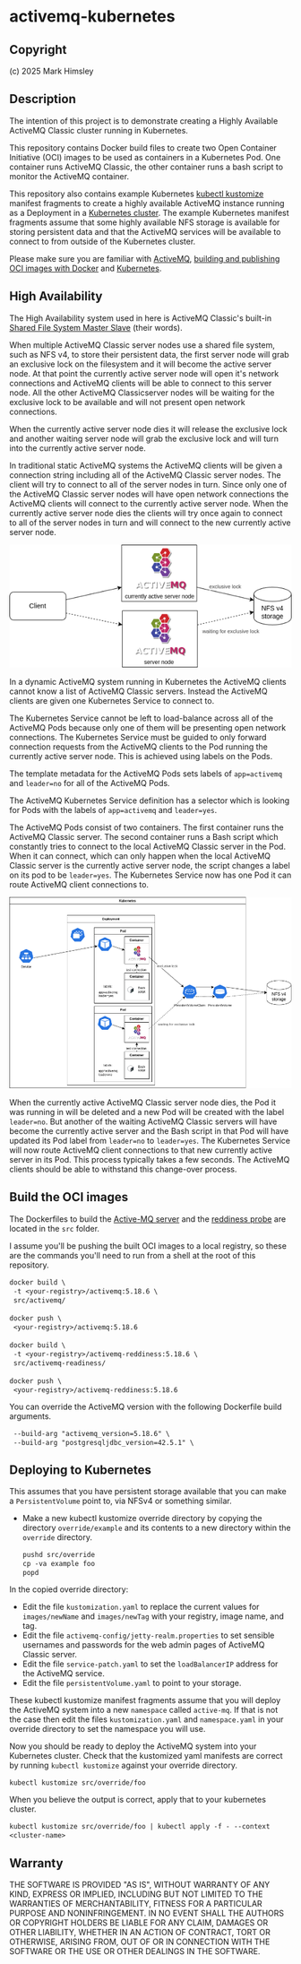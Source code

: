 # activemq-kubernetes

## Copyright

(c) 2025 Mark Himsley

## Description

The intention of this project is to demonstrate creating a Highly Available ActiveMQ Classic cluster running in Kubernetes.

This repository contains Docker build files to create two Open Container Initiative (OCI) images to be used as containers in a Kubernetes Pod. One container runs ActiveMQ Classic, the other container runs a bash script to monitor the ActiveMQ container.

This repository also contains example Kubernetes [kubectl kustomize](https://kubernetes.io/docs/reference/kubectl/generated/kubectl_kustomize/) manifest fragments to create a highly available ActiveMQ instance running as a Deployment in a [Kubernetes cluster](https://kubernetes.io/docs/concepts/overview/components/). The example Kubernetes manifest fragments assume that some highly available NFS storage is available for storing persistent data and that the ActiveMQ services will be available to connect to from outside of the Kubernetes cluster.

Please make sure you are familiar with [ActiveMQ](https://activemq.apache.org/components/classic/), [building and publishing OCI images with Docker](https://docs.docker.com/get-started/docker-concepts/building-images/build-tag-and-publish-an-image/) and [Kubernetes](https://kubernetes.io/).

## High Availability

The High Availability system used in here is ActiveMQ Classic's built-in [Shared File System Master Slave](https://activemq.apache.org/components/classic/documentation/shared-file-system-master-slave) (their words).

When multiple ActiveMQ Classic server nodes use a shared file system, such as NFS v4, to store their persistent data, the first server node will grab an exclusive lock on the filesystem and it will become the active server node. At that point the currently active server node will open it's network connections and ActiveMQ clients will be able to connect to this server node. All the other ActiveMQ Classicserver nodes will be waiting for the exclusive lock to be available and will not present open network connections.

When the currently active server node dies it will release the exclusive lock and another waiting server node will grab the exclusive lock and will turn into the currently active server node.

In traditional static ActiveMQ systems the ActiveMQ clients will be given a connection string including all of the ActiveMQ Classic server nodes. The client will try to connect to all of the server nodes in turn. Since only one of the ActiveMQ Classic server nodes will have open network connections the ActiveMQ clients will connect to the currently active server node. When the currently active server node dies the clients will try once again to connect to all of the server nodes in turn and will connect to the new currently active server node.

![Shared File System Master Slave diagram](src/docs/activemq-shared_file_system_master_slave.png)

In a dynamic ActiveMQ system running in Kubernetes the ActiveMQ clients cannot know a list of ActiveMQ Classic servers. Instead the ActiveMQ clients are given one Kubernetes Service to connect to.

The Kubernetes Service cannot be left to load-balance across all of the ActiveMQ Pods because only one of them will be presenting open network connections. The Kubernetes Service must be guided to only forward connection requests from the ActiveMQ clients to the Pod running the currently active server node. This is achieved using labels on the Pods.

The template metadata for the ActiveMQ Pods sets labels of `app=activemq` and `leader=no` for all of the ActiveMQ Pods.

The ActiveMQ Kubernetes Service definition has a selector which is looking for Pods with the labels of `app=activemq` and `leader=yes`.

The ActiveMQ Pods consist of two containers. The first container runs the ActiveMQ Classic server. The second container runs a Bash script which constantly tries to connect to the local ActiveMQ Classic server in the Pod. When it can connect, which can only happen when the local ActiveMQ Classic server is the currently active server node, the script changes a label on its pod to be `leader=yes`. The Kubernetes Service now has one Pod it can route ActiveMQ client connections to.

![ActiveMQ Kubernetes diagram](src/docs/activemq-kubernetes.png)

When the currently active ActiveMQ Classic server node dies, the Pod it was running in will be deleted and a new Pod will be created with the label `leader=no`. But another of the waiting ActiveMQ Classic servers will have become the currently active server and the Bash script in that Pod will have updated its Pod label from `leader=no` to `leader=yes`. The Kubernetes Service will now route ActiveMQ client connections to that new currently active server in its Pod. This process typically takes a few seconds. The ActiveMQ clients should be able to withstand this change-over process.

## Build the OCI images

The Dockerfiles to build the [Active-MQ server](src/activemq/Dockerfile) and the [reddiness probe](src/activemq-readiness/Dockerfile) are located in the `src` folder.

I assume you'll be pushing the built OCI images to a local registry, so these are the commands you'll need to run from a shell at the root of this repository.

```console
docker build \
 -t <your-registry>/activemq:5.18.6 \
 src/activemq/

docker push \
 <your-registry>/activemq:5.18.6

docker build \
 -t <your-registry>/activemq-reddiness:5.18.6 \
 src/activemq-readiness/

docker push \
 <your-registry>/activemq-reddiness:5.18.6
```

You can override the ActiveMQ version with the following Dockerfile build arguments.

```text
 --build-arg "activemq_version=5.18.6" \
 --build-arg "postgresqljdbc_version=42.5.1" \
```

## Deploying to Kubernetes

This assumes that you have persistent storage available that you can make a `PersistentVolume` point to, via NFSv4 or something similar.

* Make a new kubectl kustomize override directory by copying the directory `override/example` and its contents to a new directory within the `override` directory.

  ```code
  pushd src/override
  cp -va example foo
  popd
  ```

In the copied override directory:

* Edit the file `kustomization.yaml` to replace the current values for `images/newName` and `images/newTag` with your registry, image name, and tag.
* Edit the file `activemq-config/jetty-realm.properties` to set sensible usernames and passwords for the web admin pages of ActiveMQ Classic server.
* Edit the file `service-patch.yaml` to set the `loadBalancerIP` address for the ActiveMQ service.
* Edit the file `persistentVolume.yaml` to point to your storage.

These kubectl kustomize manifest fragments assume that you will deploy the ActiveMQ system into a new `namespace` called `active-mq`. If that is not the case then edit the files `kustomization.yaml` and `namespace.yaml` in your override directory to set the namespace you will use.

Now you should be ready to deploy the ActiveMQ system into your Kubernetes cluster. Check that the kustomized yaml manifests are correct by running `kubectl kustomize` against your override directory.

```code
kubectl kustomize src/override/foo
```

When you believe the output is correct, apply that to your kubernetes cluster.

```code
kubectl kustomize src/override/foo | kubectl apply -f - --context <cluster-name>
```

## Warranty

THE SOFTWARE IS PROVIDED "AS IS", WITHOUT WARRANTY OF ANY KIND, EXPRESS OR
IMPLIED, INCLUDING BUT NOT LIMITED TO THE WARRANTIES OF MERCHANTABILITY,
FITNESS FOR A PARTICULAR PURPOSE AND NONINFRINGEMENT. IN NO EVENT SHALL THE
AUTHORS OR COPYRIGHT HOLDERS BE LIABLE FOR ANY CLAIM, DAMAGES OR OTHER
LIABILITY, WHETHER IN AN ACTION OF CONTRACT, TORT OR OTHERWISE, ARISING FROM,
OUT OF OR IN CONNECTION WITH THE SOFTWARE OR THE USE OR OTHER DEALINGS IN THE
SOFTWARE.

